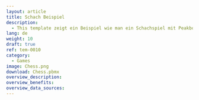 ```yaml
---
layout: article
title: Schach Beispiel
description: 
  - This template zeigt ein Beispiel wie man ein Schachspiel mit Peakboard realisieren kann.
lang: de
weight: 10
draft: true
ref: tem-0010
category:
  - Games
image: Chess.png
download: Chess.pbmx
overview_description:
overview_benefits:
overview_data_sources:
---
```


